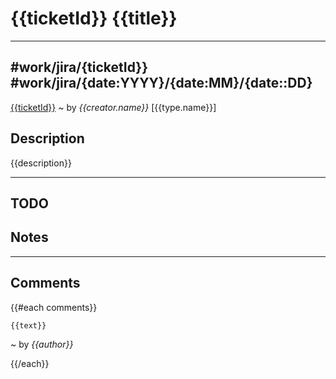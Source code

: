 # {{ticketId}} {{title}}
---
#work/jira/{ticketId}} #work/jira/{date:YYYY}/{date:MM}/{date::DD}
---
[{{ticketId}}]({{JIRA_URL}}/browse/{{ticketId}}) ~ by *{{creator.name}}* [{{type.name}}]

## Description
{{description}}

---
## TODO


## Notes


---
## Comments
{{#each comments}}
```md
{{text}}
```
~ by *{{author}}*

{{/each}}